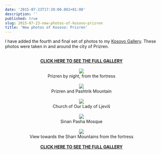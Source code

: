 ```yaml
---
date: '2015-07-23T17:39:00.002+01:00'
description: ''
published: true
slug: 2015-07-23-new-photos-of-kosovo-prizren
title: 'New photos of Kosovo: Prizren'
---
```


I have added the fourth and final set of photos to my <a href="http://www.pbase.com/alangrant/kosovo">Kosovo Gallery</a>. These photos were taken in and around the city of Prizren.<br />
<br />
<div class="separator" style="clear: both; text-align: center;"><a href="http://www.pbase.com/alangrant/kosovo3"><b>CLICK HERE TO SEE THE FULL GALLERY</b></a><br />
<br />
<a href="http://www.pbase.com/alangrant/image/160818330" style="margin-left: 1em; margin-right: 1em;" title="Prizren by night, from the fortress"><img border="0" src="http://www.pbase.com/alangrant/image/160818330/medium.jpg" /></a><br />
Prizren by night, from the fortress<br />
<br />
<a href="http://www.pbase.com/alangrant/image/160818333" style="margin-left: 1em; margin-right: 1em;" title="Prizren and Pashtrik Mountan"><img border="0" src="http://www.pbase.com/alangrant/image/160818333/medium.jpg" /></a><br />
Prizren and Pashtrik Mountain<br />
<br />
<a href="http://www.pbase.com/alangrant/image/160818346" style="margin-left: 1em; margin-right: 1em;" title="Church of Our Lady of Ljeviš"><img border="0" src="http://www.pbase.com/alangrant/image/160818346/medium.jpg" /></a><br />
Church of Our Lady of Ljeviš<br />
<br />
<a href="http://www.pbase.com/alangrant/image/160818322" style="margin-left: 1em; margin-right: 1em;" title="Sinan Pasha Mosque"><img border="0" src="http://www.pbase.com/alangrant/image/160818322/medium.jpg" /></a><br />
Sinan Pasha Mosque<br />
<br />
<a href="http://www.pbase.com/alangrant/image/160818298" style="margin-left: 1em; margin-right: 1em;" title="View towards the Sharr Mountains from the fortress"><img border="0" src="http://www.pbase.com/alangrant/image/160818298/medium.jpg" /></a><br />
View towards the Sharr Mountains from the fortress<br />
<br />
<a href="http://www.pbase.com/alangrant/kosovo3"><b>CLICK HERE TO SEE THE FULL GALLERY</b></a><br />
<br />
</div><br />